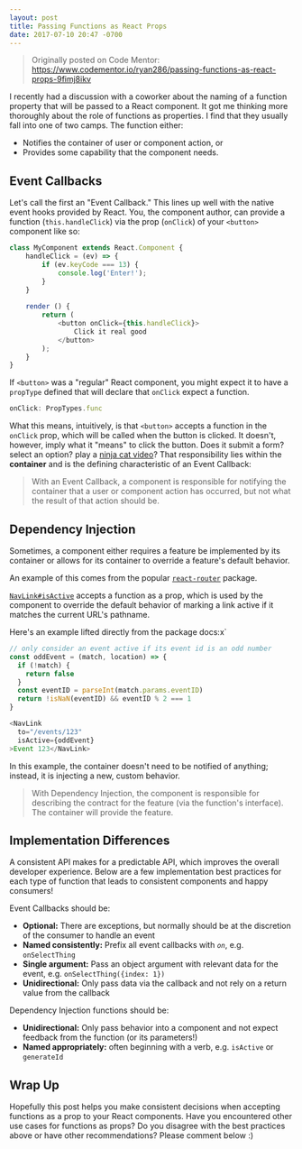 ```yaml
---
layout: post
title: Passing Functions as React Props
date: 2017-07-10 20:47 -0700
---
```


> Originally posted on Code Mentor: https://www.codementor.io/ryan286/passing-functions-as-react-props-9fimj8ikv

I recently had a discussion with a coworker about the naming of a function property that will be passed to a React component. It got me thinking more thoroughly about the role of functions as properties. I find that they usually fall into one of two camps. The function either:

* Notifies the container of user or component action, or
* Provides some capability that the component needs.

<!--more-->

## Event Callbacks

Let's call the first an "Event Callback." This lines up well with the native event hooks provided by React. You, the component author, can provide a function (`this.handleClick`) via the prop (`onClick`) of your `<button>` component like so:

```js
class MyComponent extends React.Component {
    handleClick = (ev) => {
        if (ev.keyCode === 13) {
            console.log('Enter!');
        }
    }
    
    render () {
        return (
            <button onClick={this.handleClick}>
            	Click it real good
            </button>
        );
    }
}
```

If `<button>` was a "regular" React component, you might expect it to have a `propType` defined that will declare that `onClick` expect a function.

```js
onClick: PropTypes.func
```

What this means, intuitively, is that `<button>` accepts a function in the `onClick` prop, which will be called when the button is clicked. It doesn't, however, imply what it "means" to click the button. Does it submit a form? select an option? play a [ninja cat video](https://twitter.com/sarahjorden_/status/877005793492692992)? That responsibility lies within the **container** and is the defining characteristic of an Event Callback:

> With an Event Callback, a component is responsible for notifying the container that a user or component action has occurred, but not what the result of that action should be.

## Dependency Injection

Sometimes, a component either requires a feature be implemented by its container or allows for its container to override a feature's default behavior. 

An example of this comes from the popular [`react-router`](https://www.npmjs.com/package/react-router) package. 

[`NavLink#isActive`](https://reacttraining.com/react-router/web/api/NavLink/isActive-func) accepts a function as a prop, which is used by the component to override the default behavior of marking a link active if it matches the current URL's pathname.

Here's an example lifted directly from the package docs:x`

```js
// only consider an event active if its event id is an odd number
const oddEvent = (match, location) => {
  if (!match) {
    return false
  }
  const eventID = parseInt(match.params.eventID)
  return !isNaN(eventID) && eventID % 2 === 1
}

<NavLink
  to="/events/123"
  isActive={oddEvent}
>Event 123</NavLink>
```

In this example, the container doesn't need to be notified of anything; instead, it is injecting a new, custom behavior.

> With Dependency Injection, the component is responsible for describing the contract for the feature (via the function's interface). The container will provide the feature.

## Implementation Differences

A consistent API makes for a predictable API, which improves the overall developer experience. Below are a few implementation best practices for each type of function that leads to consistent components and happy consumers!

Event Callbacks should be:
* **Optional:** There are exceptions, but normally should be at the discretion of the consumer to handle an event
* **Named consistently:** Prefix all event callbacks with _`on`_, e.g. `onSelectThing`
* **Single argument:** Pass an object argument with relevant data for the event, e.g. `onSelectThing({index: 1})`
* **Unidirectional:** Only pass data via the callback and not rely on a return value from the callback

Dependency Injection functions should be:
* **Unidirectional:** Only pass behavior into a component and not expect feedback from the function (or its parameters!)
* **Named appropriately:** often beginning with a verb, e.g. `isActive` or `generateId`

## Wrap Up

Hopefully this post helps you make consistent decisions when accepting functions as a prop to your React components. Have you encountered other use cases for functions as props? Do you disagree with the best practices above or have other recommendations? Please comment below :)